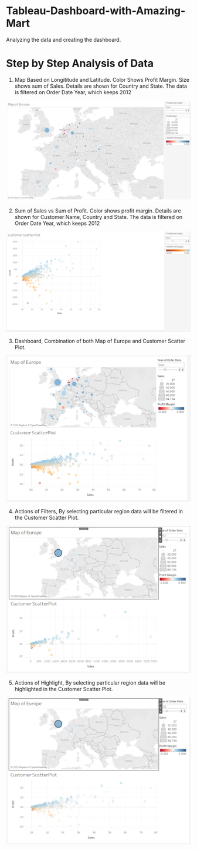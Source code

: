 # Tableau-Dashboard-with-Amazing-Mart
Analyzing the data and creating the dashboard.
# Step by Step Analysis of Data
1) Map Based on Longititude and Latitude. Color Shows Profit Margin. Size shows sum of Sales. Details are shown for Country and State. The data is filtered on Order Date Year, which keeps 2012

![alt text](https://github.com/Kishore117/Tableau-Dashboard-with-Amazing-Mart/blob/master/assets/Profit%20and%20sales.png?raw=true)

2) Sum of Sales vs Sum of Profit. Color shows profit margin. Details are shown for Customer Name, Country and State. The data is filtered on Order Date Year, which keeps 2012

![alt text](https://github.com/Kishore117/Tableau-Dashboard-with-Amazing-Mart/blob/master/assets/Customer%20Name%2C%20Profit%20and%20Sales%20.png?raw=true)

3) Dashboard, Combination of both Map of Europe and Customer Scatter Plot.

![alt text](https://github.com/Kishore117/Tableau-Dashboard-with-Amazing-Mart/blob/master/assets/Dashboard.png?raw=true)

4) Actions of Filters, By selecting particular region data will be filtered in the Customer Scatter Plot.

![alt text](https://github.com/Kishore117/Tableau-Dashboard-with-Amazing-Mart/blob/master/assets/Actions%20of%20filters.png?raw=true)

5) Actions of Highlight, By selecting particular region data will be highlighted in the Customer Scatter Plot.

![alt text](https://github.com/Kishore117/Tableau-Dashboard-with-Amazing-Mart/blob/master/assets/Actions%20of%20Highlight.png?raw=true)
